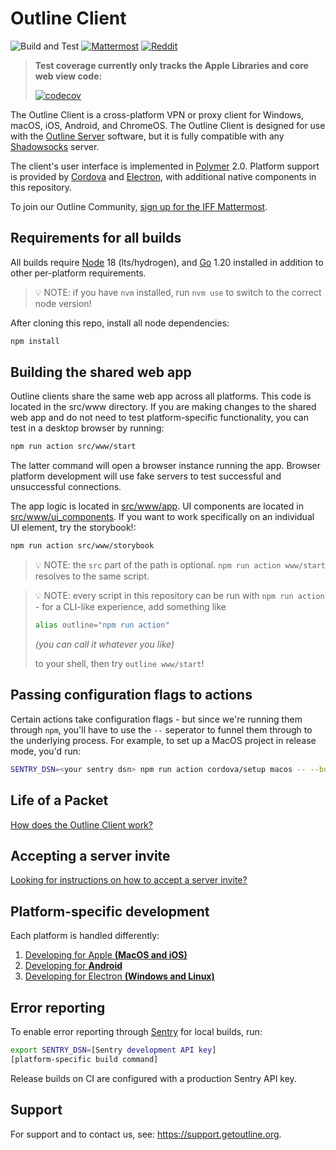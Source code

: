 # Outline Client

![Build and Test](https://github.com/Jigsaw-Code/outline-client/actions/workflows/build_and_test_debug.yml/badge.svg?branch=master) [![Mattermost](https://badgen.net/badge/Mattermost/Outline%20Community/blue)](https://community.internetfreedomfestival.org/community/channels/outline-community) [![Reddit](https://badgen.net/badge/Reddit/r%2Foutlinevpn/orange)](https://www.reddit.com/r/outlinevpn/)

> **Test coverage currently only tracks the Apple Libraries and core web view code:**
>
> [![codecov](https://codecov.io/gh/Jigsaw-Code/outline-client/branch/master/graph/badge.svg?token=gasD8v5tjn)](https://codecov.io/gh/Jigsaw-Code/outline-client)

The Outline Client is a cross-platform VPN or proxy client for Windows, macOS, iOS, Android, and ChromeOS. The Outline Client is designed for use with the [Outline Server](https://github.com/Jigsaw-Code/outline-server) software, but it is fully compatible with any [Shadowsocks](https://shadowsocks.org/) server.

The client's user interface is implemented in [Polymer](https://www.polymer-project.org/) 2.0. Platform support is provided by [Cordova](https://cordova.apache.org/) and [Electron](https://electronjs.org/), with additional native components in this repository.

To join our Outline Community, [sign up for the IFF Mattermost](https://internetfreedomfestival.org/wiki/index.php/IFF_Mattermost).

## Requirements for all builds

All builds require [Node](https://nodejs.org/) 18 (lts/hydrogen), and [Go](https://golang.org/) 1.20 installed in addition to other per-platform requirements.

> 💡 NOTE: if you have `nvm` installed, run `nvm use` to switch to the correct node version!

After cloning this repo, install all node dependencies:

```sh
npm install
```

## Building the shared web app

Outline clients share the same web app across all platforms. This code is located in the src/www directory. If you are making changes to the shared web app and do not need to test platform-specific functionality, you can test in a desktop browser by running:

```sh
npm run action src/www/start
```

The latter command will open a browser instance running the app. Browser platform development will use fake servers to test successful and unsuccessful connections.

The app logic is located in [src/www/app](src/www/app). UI components are located in [src/www/ui_components](src/www/ui_components). If you want to work specifically on an individual UI element, try the storybook!:

```sh
npm run action src/www/storybook
```

> 💡 NOTE: the `src` part of the path is optional. `npm run action www/start` resolves to the same script.

> 💡 NOTE: every script in this repository can be run with `npm run action` -
> for a CLI-like experience, add something like
>
> ```sh
> alias outline="npm run action"
> ```
>
> _(you can call it whatever you like)_
>
> to your shell, then try `outline www/start`!

## Passing configuration flags to actions

Certain actions take configuration flags - but since we're running them through `npm`, you'll have to use the `--` seperator to funnel them through to the underlying process. For example, to set up a MacOS project in release mode, you'd run:

```sh
SENTRY_DSN=<your sentry dsn> npm run action cordova/setup macos -- --buildMode=release --versionName=<your version name>
```

## Life of a Packet

[How does the Outline Client work?](docs/life_of_a_packet.md)

## Accepting a server invite

[Looking for instructions on how to accept a server invite?](docs/invitation_instructions.md)

## Platform-specific development

Each platform is handled differently:

1. [Developing for Apple **(MacOS and iOS)**](src/cordova/apple)
2. [Developing for **Android**](src/cordova/android)
3. [Developing for Electron **(Windows and Linux)**](src/electron)

## Error reporting

To enable error reporting through [Sentry](https://sentry.io/) for local builds, run:

```bash
export SENTRY_DSN=[Sentry development API key]
[platform-specific build command]
```

Release builds on CI are configured with a production Sentry API key.

## Support

For support and to contact us, see: https://support.getoutline.org.
